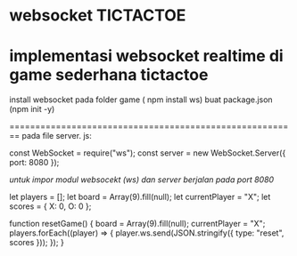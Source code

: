 # websocket TICTACTOE
implementasi websocket realtime di game sederhana tictactoe
=========================================================
install websocket pada folder game ( npm install ws)
buat package.json (npm init -y)

========================================================
pada file server. js:

const WebSocket = require("ws");
const server = new WebSocket.Server({ port: 8080 });

*untuk impor modul websocekt (ws) dan server berjalan pada port 8080*

let players = [];
let board = Array(9).fill(null);
let currentPlayer = "X";
let scores = { X: 0, O: 0 };

function resetGame() {
  board = Array(9).fill(null);
  currentPlayer = "X";
  players.forEach((player) => {
    player.ws.send(JSON.stringify({ type: "reset", scores }));
  });
}

